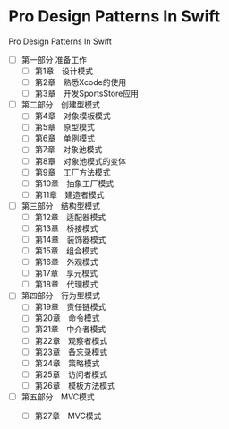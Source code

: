 # Pro Design Patterns In Swift
Pro Design Patterns In Swift


- [ ] 第一部分 准备工作
	- [ ] 第1章　设计模式
	- [ ] 第2章　熟悉Xcode的使用
	- [ ] 第3章　开发SportsStore应用	
- [ ] 第二部分　创建型模式	
	- [ ] 第4章　对象模板模式	
	- [ ] 第5章　原型模式　	
	- [ ] 第6章　单例模式	
	- [ ] 第7章　对象池模式	
	- [ ] 第8章　对象池模式的变体　	
	- [ ] 第9章　工厂方法模式	
	- [ ] 第10章　抽象工厂模式	
	- [ ] 第11章　建造者模式　	
- [ ] 第三部分　结构型模式	
	- [ ] 第12章　适配器模式	
	- [ ] 第13章　桥接模式	
	- [ ] 第14章　装饰器模式　	
	- [ ] 第15章　组合模式	
	- [ ] 第16章　外观模式	
	- [ ] 第17章　享元模式　	
	- [ ] 第18章　代理模式	
- [ ] 第四部分　行为型模式	
	- [ ] 第19章　责任链模式	
	- [ ] 第20章　命令模式　	
	- [ ] 第21章　中介者模式	
	- [ ] 第22章　观察者模式	
	- [ ] 第23章　备忘录模式	
	- [ ] 第24章　策略模式	
	- [ ] 第25章　访问者模式	
	- [ ] 第26章　模板方法模式　	
- [ ] 第五部分　MVC模式	
	- [ ] 第27章　MVC模式

